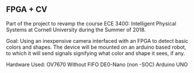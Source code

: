## FPGA + CV

Part of the project to revamp the course ECE 3400: Intelligent Physical Systems at Cornell University during the Summer of 2018. 

Goal:
Using an inexpensive camera interfaced with an FPGA to detect basic colors and shapes.
The device will be mounted on an arduino based robot, to which it will send signals signifying what color and shape it sees, if any.

Hardware Used:
OV7670 Without FIFO
DE0-Nano (non -SOC)
Arduino UNO




